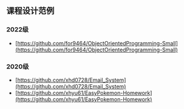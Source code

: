 ## 课程设计范例

### 2022级

- [https://github.com/for9464/ObjectOrientedProgramming-Small](https://github.com/for9464/ObjectOrientedProgramming-Small)

### 2020级

- [https://github.com/xhd0728/Email_System](https://github.com/xhd0728/Email_System)
- [https://github.com/xhyu61/EasyPokemon-Homework](https://github.com/xhyu61/EasyPokemon-Homework)
